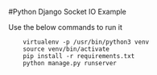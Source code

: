 #Python Django Socket IO Example

Use the below commands to run it

```
    virtualenv -p /usr/bin/python3 venv
    source venv/bin/activate
    pip install -r requirements.txt 
    python manage.py runserver
```